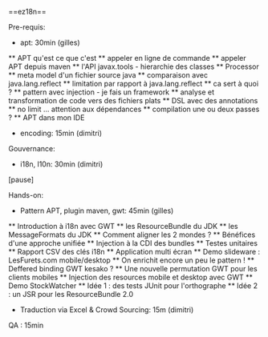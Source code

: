 ==ez18n==

Pre-requis:

* apt: 30min (gilles)

** APT qu'est ce que c'est
** appeler en ligne de commande
** appeler APT depuis maven
** l'API javax.tools - hierarchie des classes
** Processor
** meta model d'un fichier source java
** comparaison avec java.lang.reflect
** limitation par rapport à java.lang.reflect
** ca sert à quoi ?
** pattern avec injection - je fais un framework
** analyse et transformation de code vers des fichiers plats
** DSL avec des annotations
** no limit ... attention aux dépendances
** compilation une ou deux passes ?
** APT dans mon IDE

* encoding: 15min (dimitri)

Gouvernance:
* i18n, l10n: 30min (dimitri)

[pause]

Hands-on:

* Pattern APT, plugin maven, gwt:  45min (gilles)

** Introduction à i18n avec GWT
** les ResourceBundle du JDK
** les MessageFormats du JDK
** Comment aligner les 2 mondes ?
** Bénéfices d'une approche unifiée
** Injection à la CDI des bundles
** Testes unitaires
** Rapport CSV des clés i18n
** Application multi écran
** Demo slideware : LesFurets.com mobile/desktop 
** On enrichit encore un peu le pattern !
** Deffered binding GWT kesako ?
** Une nouvelle permutation GWT pour les clients mobiles
** Injection des resources mobile et desktop avec GWT
** Demo StockWatcher
** Idée 1 : des tests JUnit pour l'orthographe
** Idée 2 : un JSR pour les ResourceBundle 2.0

* Traduction via Excel & Crowd Sourcing: 15m (dimitri)


QA : 15min
